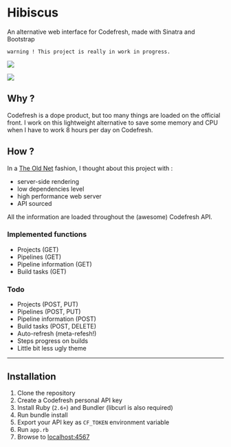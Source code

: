 # Hibiscus

An alternative web interface for Codefresh, made with Sinatra and Bootstrap

```
warning ! This project is really in work in progress.
```

![](https://i.imgur.com/Yv1ubUS.png)

![](https://i.imgur.com/kDeJDwx.png)
## Why ?

Codefresh is a dope product, but too many things are loaded on the official front. I work on this lightweight alternative to save some memory and CPU when I have to work 8 hours per day on Codefresh.

## How ?

In a [The Old Net](https://theoldnet.com/) fashion, I thought about this project with :

- server-side rendering
- low dependencies level
- high performance web server
- API sourced

All the information are loaded throughout the (awesome) Codefresh API.

### Implemented functions

- Projects (GET)
- Pipelines (GET)
- Pipeline information (GET)
- Build tasks (GET)

### Todo

- Projects (POST, PUT)
- Pipelines (POST, PUT)
- Pipeline information (POST)
- Build tasks (POST, DELETE)
- Auto-refresh (meta-refesh!)
- Steps progress on builds
- Little bit less ugly theme
---

## Installation

1. Clone the repository
2. Create a Codefresh personal API key
3. Install Ruby (`2.6+`) and Bundler (libcurl is also required)
4. Run bundle install
5. Export your API key as `CF_TOKEN` environment variable
6. Run `app.rb`
7. Browse to [localhost:4567](`localhost:4567`)
